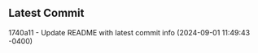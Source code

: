 
## Latest Commit
1740a11 - Update README with latest commit info (2024-09-01 11:49:43 -0400) <Yunxi-Zhou>
